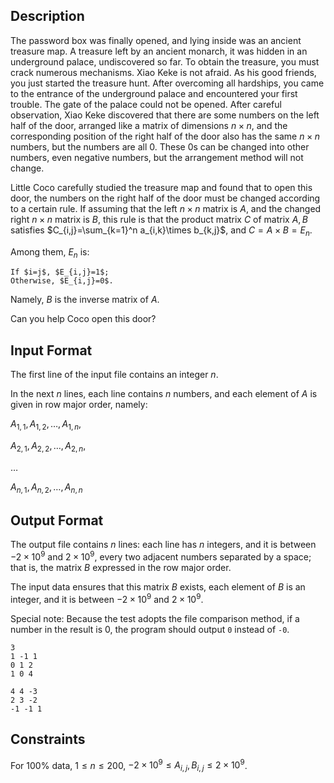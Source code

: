 ## Description

The password box was finally opened, and lying inside was an ancient treasure map. A treasure left by an ancient monarch, it was hidden in an underground palace, undiscovered so far. To obtain the treasure, you must crack numerous mechanisms. Xiao Keke is not afraid. As his good friends, you just started the treasure hunt. After overcoming all hardships, you came to the entrance of the underground palace and encountered your first trouble. The gate of the palace could not be opened. After careful observation, Xiao Keke discovered that there are some numbers on the left half of the door, arranged like a matrix of dimensions $n\times n$, and the corresponding position of the right half of the door also has the same $n\times n$ numbers, but the numbers are all $0$. These $0$s can be changed into other numbers, even negative numbers, but the arrangement method will not change.

Little Coco carefully studied the treasure map and found that to open this door, the numbers on the right half of the door must be changed according to a certain rule. If assuming that the left $n\times n$ matrix is ​​$A$, and the changed right $n\times n$ matrix is $B$, this rule is that the product matrix $C$ of matrix $A, B$ satisfies $C_{i,j}=\sum_{k=1}^n a_{i,k}\times b_{k,j}$, and $C=A\times B=E_n$​.

Among them, $E_n$​ is:

    If $i=j$, $E_{i,j}=1$;
    Otherwise, $E_{i,j}=0$.

Namely, $B$ is the inverse matrix of $A$.

Can you help Coco open this door?


## Input Format

The first line of the input file contains an integer $n$.

In the next $n$ lines, each line contains $n$ numbers, and each element of $A$ is given in row major order, namely:

$A_{1,1}, A_{1,2},\dots ,A_{1,n},$

$A_{2,1}, A_{2,2},\dots ,A_{2,n},$

$\dots$

$A_{n,1}, A_{n,2}, \dots,A_{n,n}$

## Output Format

The output file contains $n$ lines: each line has $n$ integers, and it is between $-2\times 10^9$ and $2\times 10^9$, every two adjacent numbers separated by a space; that is, the matrix $B$ expressed in the row major order.

The input data ensures that this matrix $B$ exists, each element of $B$ is an integer, and it is between $-2\times 10^9$ and $2\times 10^9$.

Special note: Because the test adopts the file comparison method, if a number in the result is $0$, the program should output ```0``` instead of ```-0```.


```input1
3
1 -1 1
0 1 2
1 0 4
```
```output1
4 4 -3
2 3 -2
-1 -1 1
```

## Constraints

For $100\%$ data, $1\le n\le 200$, $-2\times 10^9 \le A_{i,j},B_{i,j}\le 2\times 10^9$.
